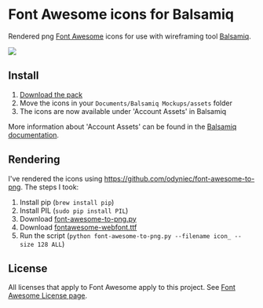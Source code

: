 # Font Awesome icons for Balsamiq

Rendered png [Font Awesome](http://fontawesome.io) icons for use with wireframing tool [Balsamiq](http://balsamiq.com/).

![](http://springest-monosnap.s3-website-eu-west-1.amazonaws.com/ieo9bzmpmj1wctyvvbxn.png)

## Install
1. [Download the pack](https://github.com/djfpaagman/font-awesome-balsamiq/releases)
2. Move the icons in your `Documents/Balsamiq Mockups/assets` folder
3. The icons are now available under 'Account Assets' in Balsamiq

More information about 'Account Assets' can be found in the [Balsamiq documentation](http://support.balsamiq.com/customer/portal/articles/200694).

## Rendering
I've rendered the icons using https://github.com/odyniec/font-awesome-to-png. The steps I took:

1. Install pip (`brew install pip`)
2. Install PIL (`sudo pip install PIL`)
3. Download [font-awesome-to-png.py](https://github.com/odyniec/font-awesome-to-png)
4. Download [fontawesome-webfont.ttf](https://github.com/FortAwesome/Font-Awesome/blob/master/font/fontawesome-webfont.ttf)
5. Run the script (`python font-awesome-to-png.py --filename icon_ --size 128 ALL`)

## License
All licenses that apply to Font Awesome apply to this project. See [Font Awesome License page](http://fortawesome.github.io/Font-Awesome/license/).
